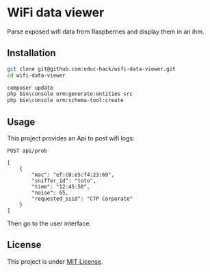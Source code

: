 # WiFi data viewer

Parse exposed wifi data from Raspberries and display them in an ihm.


## Installation

``` bash
git clone git@github.com:educ-hack/wifi-data-viewer.git
cd wifi-data-viewer

composer update
php bin\console orm:generate:entities src
php bin\console orm:schema-tool:create
```


## Usage

This project provides an Api to post wifi logs:

```
POST api/prob

[
    {
        "mac": "ef:c0:e5:f4:23:69",
        "sniffer_id": "toto",
        "time": "12:45:50",
        "noise": 65,
        "requested_ssid": "CTP Corporate"
    }
]
```


Then go to the user interface.


## License

This project is under [MIT License](LICENSE).
